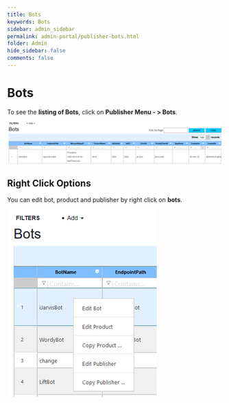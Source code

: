 ```yaml
---
title: Bots
keywords: Bots
sidebar: admin_sidebar
permalink: admin-portal/publisher-bots.html
folder: Admin
hide_sidebar: false
comments: false
---
```


# Bots

To see the **listing of Bots**, click on **Publisher Menu - > Bots**.

![](/images/PubBots.png)

## Right Click Options

You can edit bot, product and publisher by right click on **bots**.

![](/images/PubBotsRightClick.png)
